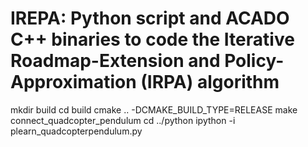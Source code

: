 IREPA: Python script and ACADO C++ binaries to code the Iterative Roadmap-Extension and Policy-Approximation (IRPA) algorithm
=====

mkdir build
cd build
cmake .. -DCMAKE_BUILD_TYPE=RELEASE 
make connect_quadcopter_pendulum
cd ../python
ipython -i plearn_quadcopterpendulum.py 


